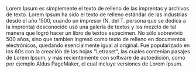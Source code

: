 Lorem Ipsum es simplemente el texto de relleno de las imprentas y archivos de texto. Lorem Ipsum ha sido el texto de relleno estándar de las industrias desde
el año 1500, cuando un impresor (N. del T. persona que se dedica a la imprenta) desconocido usó una galería de textos y los mezcló de tal manera que logró hacer un libro de textos especimen. No sólo sobrevivió 500 años, sino que tambien ingresó como texto de relleno en documentos electrónicos, 
quedando esencialmente igual al original. Fue popularizado en los 60s con la creación de las hojas "Letraset", las cuales contenian pasajes de Lorem Ipsum, 
y más recientemente con software de autoedición, como por ejemplo Aldus PageMaker, el cual incluye versiones de Lorem Ipsum.

